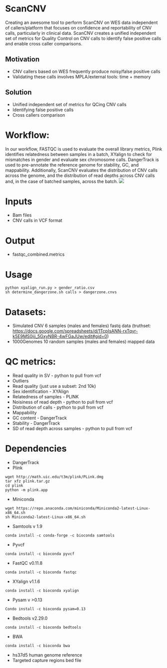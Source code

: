 # ScanCNV

Creating an awesome tool to perform ScanCNV on WES data independent of callers/platform that focuses on confidence and reportability of CNV calls, particularly in clinical data.
ScanCNV creates a unified independent set of metrics for Quality Control on CNV calls to identify false positive calls and enable cross caller comparisons.
## Motivation
* CNV callers based on WES frequently produce noisy/false positive calls
* Validating these calls involves MPLA/external tools: time + memory
## Solution
* Unified independent set of metrics for QCing CNV calls
* Identifying false positive calls
* Cross callers comparison 
# Workflow:
In our workflow, FASTQC is used to evaluate the overall library metrics, Plink identifies relatedness between samples in a batch, XYalign to check for mismatches in gender and evaluate sex chromosome calls.  DangerTrack is used to pre-annotate the reference genome for stability, GC, and mappability.  Additionally, ScanCNV evaluates the distribution of CNV calls across the genome, and the distribution of read depths across CNV calls and, in the case of batched samples, across the batch. 
![](https://github.com/NCBI-Codeathons/CNV_QC/raw/master/workflow_new.png)

# Inputs
* Bam files
* CNV calls in VCF format
# Output
* fastqc_combined.metrics
# Usage
```
python xyalign_run.py > gender_ratio.csv
sh determine_dangerzone.sh calls > dangerzone.cnvs
```
# Datasets:
* Simulated CNV 6 samples (males and females) fastq data (truthset: https://docs.google.com/spreadsheets/d/1TcpIsANN-rxTqyr-k5E9MS0ijj_5GxyNBR-4wFGaJUw/edit#gid=0)
* 1000Genomes 10 random samples (males and females) mapped data

# QC metrics:
* Read quality in SV - python to pull from vcf
* Outliers 
* Read quality (just use a subset: 2nd 10k)
* Sex identification - XYAlign
* Relatedness of samples - PLINK
* Noisiness of read depth - python to pull from vcf
* Distribution of calls - python to pull from vcf
* Mappability
* GC content - DangerTrack
* Stability - DangerTrack
* SD of read depth across samples - python to pull from vcf


# Dependencies
* DangerTrack
* Plink 
```
wget http://math.uic.edu/t3m/plink/PLink.dmg
tar xfz plink.tar.gz
cd plink
python -m plink.app
```
* Miniconda
```
wget https://repo.anaconda.com/miniconda/Miniconda2-latest-Linux-x86_64.sh
sh Miniconda2-latest-Linux-x86_64.sh
```
* Samtools v 1.9
```
conda install -c conda-forge -c bioconda samtools
```
* Pyvcf
```
conda install -c bioconda pyvcf
```
* FastQC v0.11.8
```
conda install -c bioconda fastqc
```
* XYalign v1.1.6
```
conda install -c bioconda xyalign
```
* Pysam v >0.13
```
Condo install -c bioconda pysam=0.13
```
* Bedtools v2.29.0
```
conda install -c bioconda bedtools
```
* BWA
```
conda install -c bioconda bwa
```
* hs37d5 human genome reference
* Targeted capture regions bed file

